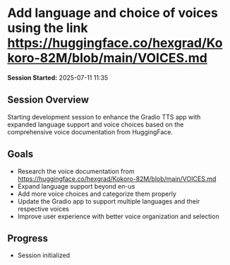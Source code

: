 # Add language and choice of voices using the link https://huggingface.co/hexgrad/Kokoro-82M/blob/main/VOICES.md

**Session Started:** 2025-07-11 11:35

## Session Overview
Starting development session to enhance the Gradio TTS app with expanded language support and voice choices based on the comprehensive voice documentation from HuggingFace.

## Goals
- Research the voice documentation from https://huggingface.co/hexgrad/Kokoro-82M/blob/main/VOICES.md
- Expand language support beyond en-us
- Add more voice choices and categorize them properly
- Update the Gradio app to support multiple languages and their respective voices
- Improve user experience with better voice organization and selection

## Progress
- Session initialized